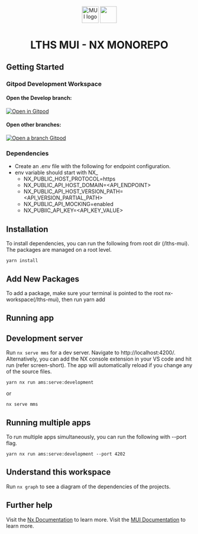 #

<!-- markdownlint-disable-next-line -->
<p align="center">
  <a href="https://mui.com/" rel="noopener" target="_blank"><img width="45" src="https://avatars.githubusercontent.com/u/33663932?s=100&v=4" alt="MUI logo"></a>
<a alt="Nx logo" href="https://nx.dev" target="_blank" rel="noreferrer"><img src="https://raw.githubusercontent.com/nrwl/nx/master/images/nx-logo.png" width="45"></a>
</p>

<h1 align="center">LTHS MUI - NX MONOREPO</h1>

## Getting Started

### Gitpod Development Workspace

#### Open the Develop branch:

[![Open in Gitpod](https://gitpod.io/button/open-in-gitpod.svg)](https://gitpod.io/github.com/briteliteimmersive/lths-mui/tree/develop)

#### Open other branches:

[![Open a branch Gitpod](https://gitpod.io/button/open-in-gitpod.svg)](https://gitpod.io/projects/lths-mui)

### Dependencies

- Create an .env file with the following for endpoint configuration.
- env variable should start with NX\_
  - NX_PUBLIC_HOST_PROTOCOL=https
  - NX_PUBLIC_API_HOST_DOMAIN=<API_ENDPOINT>
  - NX_PUBLIC_API_HOST_VERSION_PATH=<API_VERSION_PARTIAL_PATH>
  - NX_PUBLIC_API_MOCKING=enabled
  - NX_PUBlIC_API_KEY=<API_KEY_VALUE>

## Installation

To install dependencies, you can run the following from root dir (/lths-mui). The packages are managed on a root level.

```
yarn install
```

## Add New Packages

To add a package, make sure your terminal is pointed to the root nx-workspace(/lths-mui), then run yarn add <package-name>

## Running app

## Development server

Run `nx serve mms` for a dev server. Navigate to http://localhost:4200/. Alternatively, you can add the NX console extension in your VS code and hit run (refer screen-short). The app will automatically reload if you change any of the source files.

```
yarn nx run ams:serve:development
```

or

```
nx serve mms
```

## Running multiple apps

To run multiple apps simultaneously, you can run the following with --port flag.

```
yarn nx run ams:serve:development --port 4202
```

## Understand this workspace

Run `nx graph` to see a diagram of the dependencies of the projects.

## Further help

Visit the [Nx Documentation](https://nx.dev) to learn more.
Visit the [MUI Documentation](https://mui.com/) to learn more.

